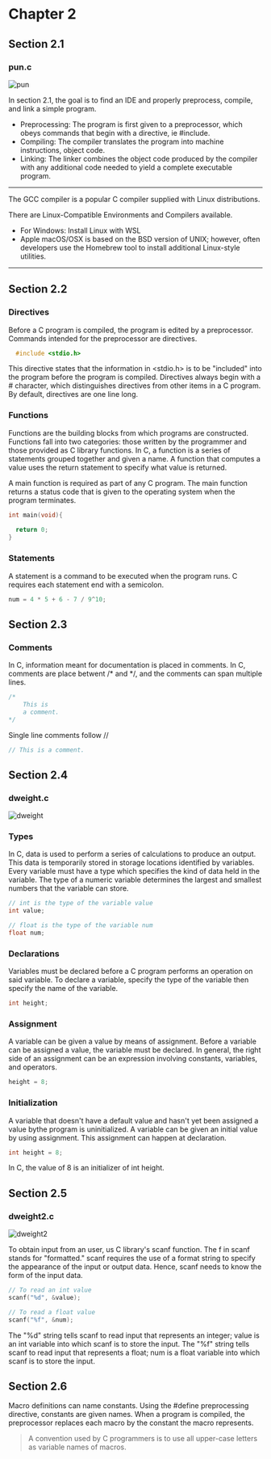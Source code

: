 # Chapter 2

## Section 2.1
### pun.c

![pun](https://user-images.githubusercontent.com/59415488/234639614-fd67de84-f808-4061-ad4e-43da9b8a66de.png)

In section 2.1, the goal is to find an IDE and properly preprocess, compile, and link a simple program. <br />
+ Preprocessing: The program is first given to a preprocessor, which obeys commands that begin with a directive, ie #include.
+ Compiling:  The compiler translates the program into machine instructions, object code.
+ Linking: The linker combines the object code produced by the compiler with any additional code needed to yield a complete executable program.

-------
The GCC compiler is a popular C compiler supplied with Linux distributions.

There are Linux-Compatible Environments and Compilers available.
* For Windows: Install Linux with WSL
* Apple macOS/OSX is based on the BSD version of UNIX; however, often developers use the Homebrew tool to install additional Linux-style utilities.
-------

## Section 2.2
### Directives

Before a C program is compiled, the program is edited by a preprocessor.  Commands intended for the preprocessor are directives. <br />

```C
  #include <stdio.h>
 ```
 
 This directive states that the information in <stdio.h> is to be "included" into the program before the program is compiled.  Directives always begin with a # character, which distinguishes directives from other items in a C program.  By default, directives are one line long. <br />
 
 ### Functions
 
Functions are the building blocks from which programs are constructed.  Functions fall into two categories: those written by the programmer and those provided as C library functions.  In C, a function is a series of statements grouped together and given a name.  A function that computes a value uses the return statement to specify what value is returned. <br />

A main function is required as part of any C program.  The main function returns a status code that is given to the operating system when the program terminates.<br />

```C
int main(void){
  
  return 0;
}
```

### Statements

A statement is a command to be executed when the program runs.  C requires each statement end with a semicolon. <br />

```C
num = 4 * 5 + 6 - 7 / 9^10;
```

## Section 2.3
### Comments

In C, information meant for documentation is placed in comments.  In C, comments are place betwent /*  and  */, and the comments can span multiple lines.

```C
/*  
    This is
    a comment.
*/
```

Single line comments follow //

```C
// This is a comment.
```

## Section 2.4
### dweight.c

![dweight](https://user-images.githubusercontent.com/59415488/234664229-c5744320-90ab-47ec-b35c-4d10cc6385c6.png)

### Types

In C, data is used to perform a series of calculations to produce an output.  This data is temporarily stored in storage locations identified by variables.  Every variable must have a type which specifies the kind of data held in the variable.  The type of a numeric variable determines the largest and smallest numbers that the variable can store. <br />

```C
// int is the type of the variable value
int value;

// float is the type of the variable num
float num;
```

### Declarations

Variables must be declared before a C program performs an operation on said variable. To declare a variable, specify the type of the variable then specify the name of the variable.

```C
int height;
```

### Assignment

A variable can be given a value by means of assignment.  Before a variable can be assigned a value, the variable must be declared.  In general, the right side of an assignment can be an expression involving constants, variables, and operators.

```C
height = 8;
```

### Initialization

A variable that doesn't have a default value and hasn't yet been assigned a value bythe program is uninitialized.  A variable can be given an initial value by using assignment.  This assignment can happen at declaration.

```C
int height = 8;
```

In C, the value of 8 is an initializer of int height.

## Section 2.5
### dweight2.c
![dweight2](https://user-images.githubusercontent.com/59415488/234666921-620b5f1e-1fe4-41f9-baed-7181886e4f1a.png)

To obtain input from an user, us C library's scanf function.  The f in scanf stands for "formatted."  scanf requires the use of a format string to specify the appearance of the input or output data.  Hence, scanf needs to know the form of the input data.

```C
// To read an int value
scanf("%d", &value);

// To read a float value
scanf("%f", &num);
```

The "%d" string tells scanf to read input that represents an integer; value is an int variable into which scanf is to store the input.  The "%f" string tells scanf to read input that represents a float; num is a float variable into which scanf is to store the input.

## Section 2.6

Macro definitions can name constants.  Using the #define preprocessing directive, constants are given names.  When a program is compiled, the preprocessor replaces each macro by the constant the macro represents. 

> A convention used by C programmers is to use all upper-case letters as variable names of macros.
